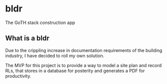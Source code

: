 # bldr
The GoTH stack construction app

## What is a bldr

Due to the crippling increase in documentation requirements of the building industry, I have decided to roll my own
solution.

The MVP for this project is to provide a way to model a site plan and record RLs, that stores in a database for
posterity and generates a PDF for productivity.
